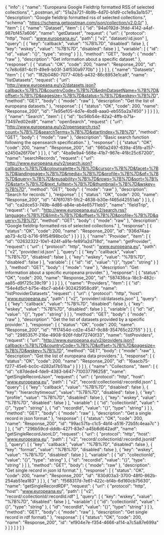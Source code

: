 {
  "info": {
    "name": "Europeana Google Fieldtrip formatted RSS of selected collections",
    "_postman_id": "51a2a721-4b9b-4d70-b1d9-cc1e9a3a1b57",
    "description": "Google fieldtrip formatted rss of selected collections.",
    "schema": "https://schema.getpostman.com/json/collection/v2.0.0/"
  },
  "item": [
    {
      "name": "Dataset",
      "item": [
        {
          "id": "94a0192d-3fdd-4142-a4af-987bf457a606",
          "name": "getDataset",
          "request": {
            "url": {
              "protocol": "http",
              "host": "www.europeana.eu",
              "path": [
                "v2",
                "dataset/:id.json"
              ],
              "query": [
                {
                  "key": "callback",
                  "value": "%7B%7D",
                  "disabled": false
                },
                {
                  "key": "wskey",
                  "value": "%7B%7D",
                  "disabled": false
                }
              ],
              "variable": [
                {
                  "id": "id",
                  "value": "{}",
                  "type": "string"
                }
              ]
            },
            "method": "GET",
            "body": {
              "mode": "raw"
            },
            "description": "Get information about a specific dataset."
          },
          "response": [
            {
              "status": "OK",
              "code": 200,
              "name": "Response_200",
              "id": "c7e8c681-4c11-49e9-b03f-34f530a9770b"
            }
          ]
        }
      ]
    },
    {
      "name": "Datasets",
      "item": [
        {
          "id": "182b0480-7077-40b5-a432-86c8953e1ca8",
          "name": "listDatasets",
          "request": {
            "url": "http://www.europeana.eu/v2/datasets.json?callback=%7B%7D&countryCode=%7B%7D&edmDatasetName=%7B%7D&offset=%7B%7D&pagesize=%7B%7D&status=%7B%7D&wskey=%7B%7D",
            "method": "GET",
            "body": {
              "mode": "raw"
            },
            "description": "Get the list of europeana datasets."
          },
          "response": [
            {
              "status": "OK",
              "code": 200,
              "name": "Response_200",
              "id": "7e95ef05-4d7e-4bd8-aaa0-eb555a2a7450"
            }
          ]
        }
      ]
    },
    {
      "name": "Search",
      "item": [
        {
          "id": "bc56b54e-82a2-4ffb-b71a-73497ed02ed8",
          "name": "openSearch",
          "request": {
            "url": "http://www.europeana.eu/v2/opensearch.rss?count=%7B%7D&searchTerms=%7B%7D&startIndex=%7B%7D",
            "method": "GET",
            "body": {
              "mode": "raw"
            },
            "description": "Basic search function following the opensearch specification."
          },
          "response": [
            {
              "status": "OK",
              "code": 200,
              "name": "Response_200",
              "id": "660a2497-639a-45fb-a157-e2450a26f70e"
            }
          ]
        },
        {
          "id": "4ba9e9a4-568e-41b7-967e-4f8c25c67200",
          "name": "searchRecords",
          "request": {
            "url": "http://www.europeana.eu/v2/search.json?callback=%7B%7D&colourpalette=%7B%7D&cursor=%7B%7D&facet=%7B%7D&landingpage=%7B%7D&media=%7B%7D&profile=%7B%7D&qf=%7B%7D&query=%7B%7D&reusability=%7B%7D&rows=%7B%7D&sort=%7B%7D&start=%7B%7D&text_fulltext=%7B%7D&thumbnail=%7B%7D&wskey=%7B%7D",
            "method": "GET",
            "body": {
              "mode": "raw"
            },
            "description": "Search for records."
          },
          "response": [
            {
              "status": "OK",
              "code": 200,
              "name": "Response_200",
              "id": "476f0781-5fc2-4638-b30e-f465d42551ab"
            }
          ]
        },
        {
          "id": "ca2dce53-749b-4d86-a84e-ab4e65711eb5",
          "name": "fieldTrip",
          "request": {
            "url": "http://www.europeana.eu/v2/search.rss?language=%7B%7D&limit=%7B%7D&offset=%7B%7D&profile=%7B%7D&query=%7B%7D",
            "method": "GET",
            "body": {
              "mode": "raw"
            },
            "description": "Google fieldtrip formatted rss of selected collections."
          },
          "response": [
            {
              "status": "OK",
              "code": 200,
              "name": "Response_200",
              "id": "936d74aa-ab73-4c12-b716-91f54f98bc0c"
            }
          ]
        }
      ]
    },
    {
      "name": "Provider",
      "item": [
        {
          "id": "02632322-10e1-424f-a91e-fe891a2d718d",
          "name": "getProvider",
          "request": {
            "url": {
              "protocol": "http",
              "host": "www.europeana.eu",
              "path": [
                "v2",
                "provider/:id.json"
              ],
              "query": [
                {
                  "key": "callback",
                  "value": "%7B%7D",
                  "disabled": false
                },
                {
                  "key": "wskey",
                  "value": "%7B%7D",
                  "disabled": false
                }
              ],
              "variable": [
                {
                  "id": "id",
                  "value": "{}",
                  "type": "string"
                }
              ]
            },
            "method": "GET",
            "body": {
              "mode": "raw"
            },
            "description": "Get information about a specific europeana provider."
          },
          "response": [
            {
              "status": "OK",
              "code": 200,
              "name": "Response_200",
              "id": "587436ca-18c3-482c-aa85-d9f725c39c19"
            }
          ]
        }
      ]
    },
    {
      "name": "Providers",
      "item": [
        {
          "id": "54e4d5cf-b75e-4bc7-ab44-302425958cd9",
          "name": "listProviderDatasets",
          "request": {
            "url": {
              "protocol": "http",
              "host": "www.europeana.eu",
              "path": [
                "v2",
                "provider/:id/datasets.json"
              ],
              "query": [
                {
                  "key": "callback",
                  "value": "%7B%7D",
                  "disabled": false
                },
                {
                  "key": "wskey",
                  "value": "%7B%7D",
                  "disabled": false
                }
              ],
              "variable": [
                {
                  "id": "id",
                  "value": "{}",
                  "type": "string"
                }
              ]
            },
            "method": "GET",
            "body": {
              "mode": "raw"
            },
            "description": "Get the list of datasets provided by a specific provider."
          },
          "response": [
            {
              "status": "OK",
              "code": 200,
              "name": "Response_200",
              "id": "ff17454d-cd2e-4547-9c88-354765c22755"
            }
          ]
        },
        {
          "id": "2985357f-216e-4908-926f-fdbf72740f33",
          "name": "listProviders",
          "request": {
            "url": "http://www.europeana.eu/v2/providers.json?callback=%7B%7D&countryCode=%7B%7D&offset=%7B%7D&pagesize=%7B%7D&wskey=%7B%7D",
            "method": "GET",
            "body": {
              "mode": "raw"
            },
            "description": "Get the list of europeana data providers."
          },
          "response": [
            {
              "status": "OK",
              "code": 200,
              "name": "Response_200",
              "id": "16aacb75-f277-45e6-bc0c-d282a17b51ba"
            }
          ]
        }
      ]
    },
    {
      "name": "Collections",
      "item": [
        {
          "id": "c87dede4-fde9-4383-b647-710037796258",
          "name": "getSingleRecordJson",
          "request": {
            "url": {
              "protocol": "http",
              "host": "www.europeana.eu",
              "path": [
                "v2",
                "record/:collectionId/:recordId.json"
              ],
              "query": [
                {
                  "key": "callback",
                  "value": "%7B%7D",
                  "disabled": false
                },
                {
                  "key": "hierarchytimeout",
                  "value": "%7B%7D",
                  "disabled": false
                },
                {
                  "key": "profile",
                  "value": "%7B%7D",
                  "disabled": false
                },
                {
                  "key": "wskey",
                  "value": "%7B%7D",
                  "disabled": false
                }
              ],
              "variable": [
                {
                  "id": "collectionId",
                  "value": "{}",
                  "type": "string"
                },
                {
                  "id": "recordId",
                  "value": "{}",
                  "type": "string"
                }
              ]
            },
            "method": "GET",
            "body": {
              "mode": "raw"
            },
            "description": "Get a single record in json format."
          },
          "response": [
            {
              "status": "OK",
              "code": 200,
              "name": "Response_200",
              "id": "99ac57fa-c1c5-4bf4-a516-72b5fc4eaa7c"
            }
          ]
        },
        {
          "id": "296b59cd-dddb-4271-83e7-a45b8d642adf",
          "name": "getSingleRecordJsonLD",
          "request": {
            "url": {
              "protocol": "http",
              "host": "www.europeana.eu",
              "path": [
                "v2",
                "record/:collectionId/:recordId.jsonld"
              ],
              "query": [
                {
                  "key": "callback",
                  "value": "%7B%7D",
                  "disabled": false
                },
                {
                  "key": "format",
                  "value": "%7B%7D",
                  "disabled": false
                },
                {
                  "key": "wskey",
                  "value": "%7B%7D",
                  "disabled": false
                }
              ],
              "variable": [
                {
                  "id": "collectionId",
                  "value": "{}",
                  "type": "string"
                },
                {
                  "id": "recordId",
                  "value": "{}",
                  "type": "string"
                }
              ]
            },
            "method": "GET",
            "body": {
              "mode": "raw"
            },
            "description": "Get single record in json ld format."
          },
          "response": [
            {
              "status": "OK",
              "code": 200,
              "name": "Response_200",
              "id": "830d03a3-3700-48f0-862b-254ab51ea183"
            }
          ]
        },
        {
          "id": "f568317d-7e61-422c-bf4b-6d160cb75630",
          "name": "getSingleRecordRDF",
          "request": {
            "url": {
              "protocol": "http",
              "host": "www.europeana.eu",
              "path": [
                "v2",
                "record/:collectionId/:recordId.rdf"
              ],
              "query": [
                {
                  "key": "wskey",
                  "value": "%7B%7D",
                  "disabled": false
                }
              ],
              "variable": [
                {
                  "id": "collectionId",
                  "value": "{}",
                  "type": "string"
                },
                {
                  "id": "recordId",
                  "value": "{}",
                  "type": "string"
                }
              ]
            },
            "method": "GET",
            "body": {
              "mode": "raw"
            },
            "description": "Get single record in rdf format)."
          },
          "response": [
            {
              "status": "OK",
              "code": 200,
              "name": "Response_200",
              "id": "ef904e7e-f354-4666-a114-a7c5a87e699a"
            }
          ]
        }
      ]
    }
  ]
}